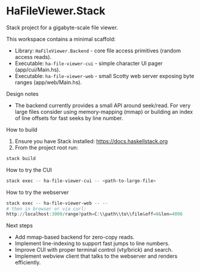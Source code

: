 # HaFileViewer.Stack

Stack project for a gigabyte-scale file viewer.

This workspace contains a minimal scaffold:

- Library: `HaFileViewer.Backend` - core file access primitives (random access reads).
- Executable: `ha-file-viewer-cui` - simple character UI pager (app/cui/Main.hs).
- Executable: `ha-file-viewer-web` - small Scotty web server exposing byte ranges (app/web/Main.hs).

Design notes
- The backend currently provides a small API around seek/read. For very large files consider using memory-mapping (mmap) or building an index of line offsets for fast seeks by line number.

How to build

1. Ensure you have Stack installed: https://docs.haskellstack.org
2. From the project root run:

```powershell
stack build
```

How to try the CUI

```powershell
stack exec -- ha-file-viewer-cui -- <path-to-large-file>
```

How to try the webserver

```powershell
stack exec -- ha-file-viewer-web -- --
# then in browser or via curl:
http://localhost:3000/range?path=C:\\path\\to\\file&off=0&len=4096
```

Next steps
- Add mmap-based backend for zero-copy reads.
- Implement line-indexing to support fast jumps to line numbers.
- Improve CUI with proper terminal control (vty/brick) and search.
- Implement webview client that talks to the webserver and renders efficiently.

